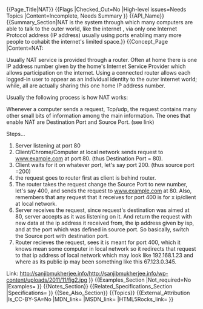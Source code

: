{{Page_Title|NAT}}
{{Flags
|Checked_Out=No
|High-level issues=Needs Topics
|Content=Incomplete, Needs Summary
}}
{{API_Name}}
{{Summary_Section|NAT is the system through which many computers are able to talk to the outer world, like the internet , via only one  Internet Protocol address (IP address)  usually using ports enabling many more people to cohabit the internet's limited space.}}
{{Concept_Page
|Content=NAT:

Usually NAT service is provided through a router. Often at home there is one IP address number given by the home's Internet Service Provider which allows participation on the internet. Using a connected router allows each logged-in user to appear as an individual identity to the outer internet world; while, all are actually sharing this one home IP address number.

Usually the following process is how NAT works:

Whenever a computer sends a request, Tcp/udp, the request contains many other small bits of information among the main information. The ones that enable NAT are Destination Port and Source Port. (see link)

Steps...
1. Server listening at port 80
2. Client/Chrome/Computer at local network sends request to www.example.com at port 80. (thus Destination Port = 80).
3. Client waits for it on whatever port, let's say port 200. (thus source port =200)
4. the request goes to router first as client is behind router.
5. The router takes the request change the Source Port to new number, let's say 400, and sends the request to www.example.com at 80. Also, remembers that any request that it receives for port 400 is for x ip/client at local network.
6. Server receives the request, since request's destination was aimed at 80, server accepts as it was listening on it. And return the request with new data at the ip address it received from, the ip address given by isp, and at the port which was defined in source port. So basically, switch the Source port with destination port. 
7. Router recieves the request, sees it is meant for port 400, which it knows mean some computer in local network so it redirects that request to that ip address of local network which may look like 192.168.1.23 and where as its public ip may been something like this 67.123.0.345.

Link: http://sanjibmukherjee.info/http://sanjibmukherjee.info/wp-content/uploads/2011/11/fig2.jpg
}}
{{Examples_Section
|Not_required=No
|Examples=
}}
{{Notes_Section}}
{{Related_Specifications_Section
|Specifications=
}}
{{See_Also_Section}}
{{Topics}}
{{External_Attribution
|Is_CC-BY-SA=No
|MDN_link=
|MSDN_link=
|HTML5Rocks_link=
}}